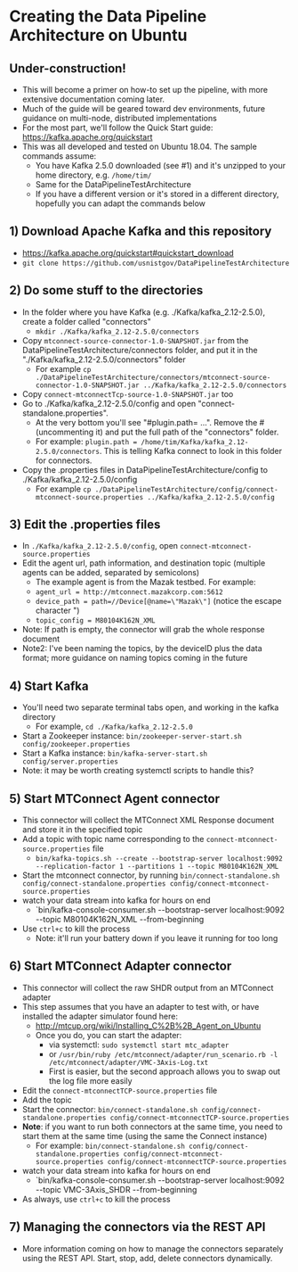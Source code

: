 # Creating the Data Pipeline Architecture on Ubuntu

## Under-construction!
- This will become a primer on how-to set up the pipeline, with more extensive documentation coming later.
- Much of the guide will be geared toward dev environments, future guidance on multi-node, distributed implementations
- For the most part, we'll follow the Quick Start guide: https://kafka.apache.org/quickstart
- This was all developed and tested on Ubuntu 18.04. The sample commands assume:
  - You have Kafka 2.5.0 downloaded (see #1) and it's unzipped to your home directory, e.g. `/home/tim/`
  - Same for the DataPipelineTestArchitecture
  - If you have a different version or it's stored in a different directory, hopefully you can adapt the commands below

## 1) Download Apache Kafka and this repository
- https://kafka.apache.org/quickstart#quickstart_download
- `git clone https://github.com/usnistgov/DataPipelineTestArchitecture`

## 2) Do some stuff to the directories
- In the folder where you have Kafka (e.g. ./Kafka/kafka_2.12-2.5.0), create a folder called "connectors"
  - `mkdir ./Kafka/kafka_2.12-2.5.0/connectors`
- Copy `mtconnect-source-connector-1.0-SNAPSHOT.jar` from the DataPipelineTestArchitecture/connectors folder, and put it in the "./Kafka/kafka_2.12-2.5.0/connectors" folder
  - For example `cp ./DataPipelineTestArchitecture/connectors/mtconnect-source-connector-1.0-SNAPSHOT.jar ../Kafka/kafka_2.12-2.5.0/connectors`
- Copy `connect-mtconnectTcp-source-1.0-SNAPSHOT.jar` too
- Go to ./Kafka/kafka_2.12-2.5.0/config and open "connect-standalone.properties".
  - At the very bottom you'll see "#plugin.path= ...". Remove the # (uncommenting it) and put the full path of the "connectors" folder.    
  - For example: `plugin.path = /home/tim/Kafka/kafka_2.12-2.5.0/connectors`. This is telling Kafka connect to look in this folder for connectors.
- Copy the .properties files in DataPipelineTestArchitecture/config to ./Kafka/kafka_2.12-2.5.0/config
  - For example `cp ./DataPipelineTestArchitecture/config/connect-mtconnect-source.properties ../Kafka/kafka_2.12-2.5.0/config`

## 3) Edit the .properties files
- In `./Kafka/kafka_2.12-2.5.0/config`, open `connect-mtconnect-source.properties`
- Edit the agent url, path information, and destination topic (multiple agents can be added, separated by semicolons)
  - The example agent is from the Mazak testbed. For example:
  - `agent_url = http://mtconnect.mazakcorp.com:5612`
  - `device_path = path=//Device[@name=\"Mazak\"]` (notice the escape character \")
  - `topic_config = M80104K162N_XML`
- Note: If path is empty, the connector will grab the whole response document
- Note2: I've been naming the topics, by the deviceID plus the data format; more guidance on naming topics coming in the future


## 4) Start Kafka
- You'll need two separate terminal tabs open, and working in the kafka directory
  - For example, `cd ./Kafka/kafka_2.12-2.5.0`
- Start a Zookeeper instance: `bin/zookeeper-server-start.sh config/zookeeper.properties`
- Start a Kafka instance: `bin/kafka-server-start.sh config/server.properties`
- Note: it may be worth creating systemctl scripts to handle this?

## 5) Start MTConnect Agent connector
- This connector will collect the MTConnect XML Response document and store it in the specified topic
- Add a topic with topic name corresponding to the `connect-mtconnect-source.properties` file
  - `bin/kafka-topics.sh --create --bootstrap-server localhost:9092 --replication-factor 1 --partitions 1 --topic M80104K162N_XML`
- Start the mtconnect connector, by running `bin/connect-standalone.sh config/connect-standalone.properties config/connect-mtconnect-source.properties`
- watch your data stream into kafka for hours on end
  - `bin/kafka-console-consumer.sh --bootstrap-server localhost:9092 --topic M80104K162N_XML --from-beginning
- Use `ctrl+c` to kill the process
  - Note: it'll run your battery down if you leave it running for too long
  
## 6) Start MTConnect Adapter connector
- This connector will collect the raw SHDR output from an MTConnect adapter
- This step assumes that you have an adapter to test with, or have installed the adapter simulator found here:
  - http://mtcup.org/wiki/Installing_C%2B%2B_Agent_on_Ubuntu
  - Once you do, you can start the adapter:
    - via systemctl: `sudo systemctl start mtc_adapter`
    - or `/usr/bin/ruby /etc/mtconnect/adapter/run_scenario.rb -l /etc/mtconnect/adapter/VMC-3Axis-Log.txt`
    - First is easier, but the second approach allows you to swap out the log file more easily
- Edit the `connect-mtconnectTCP-source.properties` file
- Add the topic
- Start the connector: `bin/connect-standalone.sh config/connect-standalone.properties config/connect-mtconnectTCP-source.properties`
- **Note**: if you want to run both connectors at the same time, you need to start them at the same time (using the same the Connect instance)
  - For example: `bin/connect-standalone.sh config/connect-standalone.properties config/connect-mtconnect-source.properties config/connect-mtconnectTCP-source.properties`
- watch your data stream into kafka for hours on end
  - `bin/kafka-console-consumer.sh --bootstrap-server localhost:9092 --topic VMC-3Axis_SHDR --from-beginning
- As always, use `ctrl+c` to kill the process

## 7) Managing the connectors via the REST API
- More information coming on how to manage the connectors separately using the REST API. Start, stop, add, delete connectors dynamically.


